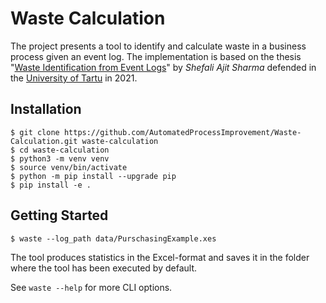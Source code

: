 # Waste Calculation

The project presents a tool to identify and calculate waste in a business process given an event log. The implementation is based on the thesis "[Waste Identification from Event Logs](https://comserv.cs.ut.ee/ati_thesis/datasheet.php?id=72411&year=2021)" by *Shefali Ajit Sharma* defended in the [University of Tartu](https://www.ut.ee/en) in 2021.  

## Installation

```shell
$ git clone https://github.com/AutomatedProcessImprovement/Waste-Calculation.git waste-calculation
$ cd waste-calculation
$ python3 -m venv venv
$ source venv/bin/activate
$ python -m pip install --upgrade pip
$ pip install -e .
```

## Getting Started

```shell
$ waste --log_path data/PurschasingExample.xes
```

The tool produces statistics in the Excel-format and saves it in the folder where the tool has been executed by default. 

See `waste --help` for more CLI options.
